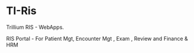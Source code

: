 # TI-Ris

Trillium RIS - WebApps.

RIS Portal - For  Patient Mgt, Encounter Mgt , Exam , Review and Finance & HRM

